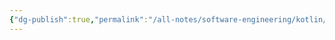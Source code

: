 ```yaml
---
{"dg-publish":true,"permalink":"/all-notes/software-engineering/kotlin/program-structure/"}
---
```


